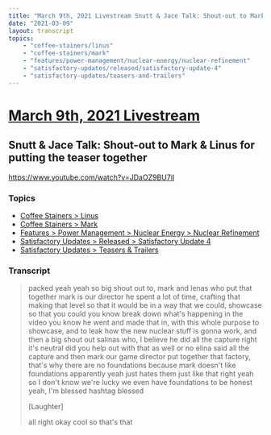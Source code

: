 ```yaml
---
title: "March 9th, 2021 Livestream Snutt & Jace Talk: Shout-out to Mark & Linus for putting the teaser together"
date: "2021-03-09"
layout: transcript
topics:
    - "coffee-stainers/linus"
    - "coffee-stainers/mark"
    - "features/power-management/nuclear-energy/nuclear-refinement"
    - "satisfactory-updates/released/satisfactory-update-4"
    - "satisfactory-updates/teasers-and-trailers"
---
```

# [March 9th, 2021 Livestream](../2021-03-09.md)
## Snutt & Jace Talk: Shout-out to Mark & Linus for putting the teaser together
https://www.youtube.com/watch?v=JDaOZ9BU7iI

### Topics
* [Coffee Stainers > Linus](../topics/coffee-stainers/linus.md)
* [Coffee Stainers > Mark](../topics/coffee-stainers/mark.md)
* [Features > Power Management > Nuclear Energy > Nuclear Refinement](../topics/features/power-management/nuclear-energy/nuclear-refinement.md)
* [Satisfactory Updates > Released > Satisfactory Update 4](../topics/satisfactory-updates/released/satisfactory-update-4.md)
* [Satisfactory Updates > Teasers & Trailers](../topics/satisfactory-updates/teasers-and-trailers.md)

### Transcript

> packed yeah yeah so big shout out to, mark and lenas who put that together mark is our director he spent a lot of time, crafting that making that level so that it would be in a way that we could, showcase so that you could you know break down what's happening in the video you know he went and made that in, with this whole purpose to showcase, and to leak how the new nuclear stuff is gonna work, and then a big shout out salinas who, I believe he did all the capture right it's neutral did you help out with that as well or no elina said all the capture and then mark our game director put together that factory, that's why there are no foundations because mark doesn't like foundations apparently yeah just hates them just like that right yeah so I don't know we're lucky we even have foundations to be honest yeah, I'm blessed hashtag blessed
>
> [Laughter]
>
> all right okay cool so that's that

